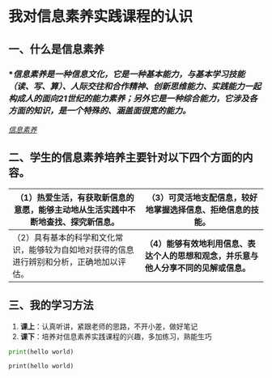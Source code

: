 # 我对信息素养实践课程的认识

<!--三班 历俏 2020012184-->

## 一、什么是信息素养

### **信息素养是一种信息文化，它是一种基本能力，与基本学习技能（读、写、算）、人际交往和合作精神、创新思维能力、实践能力一起构成人的面向21世纪的能力素养；另外它是一种综合能力，它涉及各方面的知识，是一个特殊的、涵盖面很宽的能力。*

*[信息素养](https://baike.baidu.com/item/信息素养/937143?fr=aladdin)*

## 二、学生的信息素养培养主要针对以下四个方面的内容。

| **（1）热爱生活，有获取新信息的意愿，能够主动地从生活实践中不断地查找、探究新信息。** | （3）可灵活地支配信息，较好地掌握选择信息、拒绝信息的技能。  |
| ------------------------------------------------------------ | ------------------------------------------------------------ |
| （2）具有基本的科学和文化常识，能够较为自如地对获得的信息进行辨别和分析，正确地加以评估。 | **（4）能够有效地利用信息、表达个人的思想和观念，并乐意与他人分享不同的见解或信息。** |

## 三、我的学习方法

1. **课上**：认真听讲，紧跟老师的思路，不开小差，做好笔记
2. **课下**：培养对信息素养实践课程的兴趣，多加练习，熟能生巧

```python
print(hello world)
```

`print(hello world)`

